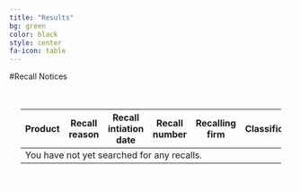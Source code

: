```yaml
---
title: "Results"
bg: green
color: black
style: center
fa-icon: table
---
```


#Recall Notices

<div id="shareDiv" style="background-color: rgba(255, 255, 255, .8); border-radius: 10px; padding: 20px; width: 100%; display: none; margin-bottom: 10px;">
	<h3>Share this Search:</h3>
	<input type="textbox" style="width: 100%;" id="searchURL"></input>
</div>

<div class="table-responsive" style="background-color: rgba(255, 255, 255, .8); border-radius: 10px; padding: 20px;">
	<table id="themeTable" class="table">
		<thead>
			<tr>
				<th>Product</th>
				<th>Recall reason</th>
				<th>Recall intiation date</th>
				<th>Recall number</th>
				<th>Recalling firm</th>
				<th>Classification</th>
				<th>Code info</th>
				<th>Distribution pattern</th>
			</tr>
		</thead>
		<tbody id="table_body">
			<tr>
				<td colspan="8">You have not yet searched for any recalls.</td>
			</tr>
		</tbody>
	</table>
</div>